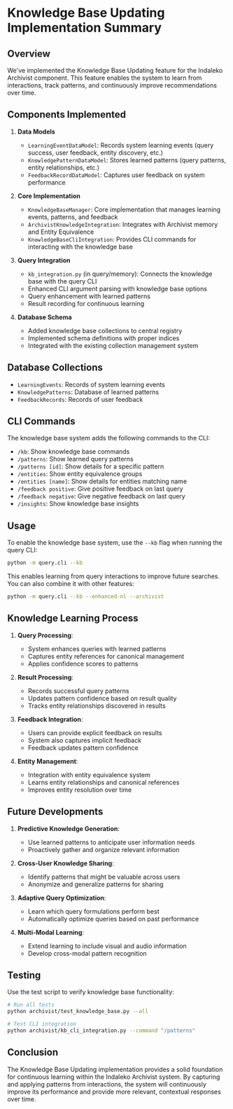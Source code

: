 # Knowledge Base Updating Implementation Summary

## Overview

We've implemented the Knowledge Base Updating feature for the Indaleko Archivist component. This feature enables the system to learn from interactions, track patterns, and continuously improve recommendations over time.

## Components Implemented

1. **Data Models**
   - `LearningEventDataModel`: Records system learning events (query success, user feedback, entity discovery, etc.)
   - `KnowledgePatternDataModel`: Stores learned patterns (query patterns, entity relationships, etc.)
   - `FeedbackRecordDataModel`: Captures user feedback on system performance

2. **Core Implementation**
   - `KnowledgeBaseManager`: Core implementation that manages learning events, patterns, and feedback
   - `ArchivistKnowledgeIntegration`: Integrates with Archivist memory and Entity Equivalence
   - `KnowledgeBaseCliIntegration`: Provides CLI commands for interacting with the knowledge base

3. **Query Integration**
   - `kb_integration.py` (in query/memory): Connects the knowledge base with the query CLI
   - Enhanced CLI argument parsing with knowledge base options
   - Query enhancement with learned patterns
   - Result recording for continuous learning

4. **Database Schema**
   - Added knowledge base collections to central registry
   - Implemented schema definitions with proper indices
   - Integrated with the existing collection management system

## Database Collections

- `LearningEvents`: Records of system learning events
- `KnowledgePatterns`: Database of learned patterns
- `FeedbackRecords`: Records of user feedback

## CLI Commands

The knowledge base system adds the following commands to the CLI:

- `/kb`: Show knowledge base commands
- `/patterns`: Show learned query patterns
- `/patterns [id]`: Show details for a specific pattern
- `/entities`: Show entity equivalence groups
- `/entities [name]`: Show details for entities matching name
- `/feedback positive`: Give positive feedback on last query
- `/feedback negative`: Give negative feedback on last query
- `/insights`: Show knowledge base insights

## Usage

To enable the knowledge base system, use the `--kb` flag when running the query CLI:

```bash
python -m query.cli --kb
```

This enables learning from query interactions to improve future searches. You can also combine it with other features:

```bash
python -m query.cli --kb --enhanced-nl --archivist
```

## Knowledge Learning Process

1. **Query Processing**:
   - System enhances queries with learned patterns
   - Captures entity references for canonical management
   - Applies confidence scores to patterns

2. **Result Processing**:
   - Records successful query patterns
   - Updates pattern confidence based on result quality
   - Tracks entity relationships discovered in results

3. **Feedback Integration**:
   - Users can provide explicit feedback on results
   - System also captures implicit feedback
   - Feedback updates pattern confidence

4. **Entity Management**:
   - Integration with entity equivalence system
   - Learns entity relationships and canonical references
   - Improves entity resolution over time

## Future Developments

1. **Predictive Knowledge Generation**:
   - Use learned patterns to anticipate user information needs
   - Proactively gather and organize relevant information

2. **Cross-User Knowledge Sharing**:
   - Identify patterns that might be valuable across users
   - Anonymize and generalize patterns for sharing

3. **Adaptive Query Optimization**:
   - Learn which query formulations perform best
   - Automatically optimize queries based on past performance

4. **Multi-Modal Learning**:
   - Extend learning to include visual and audio information
   - Develop cross-modal pattern recognition

## Testing

Use the test script to verify knowledge base functionality:

```bash
# Run all tests
python archivist/test_knowledge_base.py --all

# Test CLI integration
python archivist/kb_cli_integration.py --command "/patterns"
```

## Conclusion

The Knowledge Base Updating implementation provides a solid foundation for continuous learning within the Indaleko Archivist system. By capturing and applying patterns from interactions, the system will continuously improve its performance and provide more relevant, contextual responses over time.